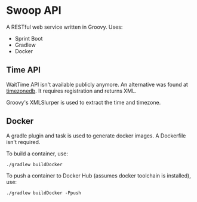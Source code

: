 # Swoop API

A RESTful web service written in Groovy.  Uses:

- Sprint Boot
- Gradlew
- Docker

## Time API

WaitTime API isn't available publicly anymore.  An alternative was found at [timezonedb](http://timezonedb.com).  It requires registration and returns XML.

Groovy's XMLSlurper is used to extract the time and timezone.

## Docker

A gradle plugin and task is used to generate docker images.  A Dockerfile isn't required.

To build a container, use:

```
./gradlew buildDocker
```

To push a container to Docker Hub (assumes docker toolchain is installed), use:

```
./gradlew buildDocker -Ppush
```

